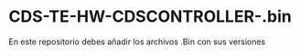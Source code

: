 # CDS-TE-HW-CDSCONTROLLER-.bin
En este repositorio debes añadir los archivos .Bin con sus versiones 
